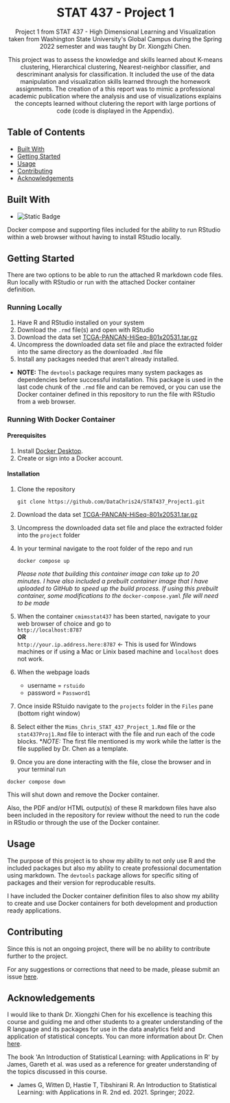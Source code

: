 <div align=center>
<h1>STAT 437 - Project 1</h1>

Project 1 from STAT 437 - High Dimensional Learning and Visualization taken from Washington State University's Global Campus during the Spring 2022 semester and was taught by Dr. Xiongzhi Chen.

This project was to assess the knowledge and skills learned about K-means clustering, Hierarchical clustering, Nearest-neighbor classifier, and descriminant analysis for classification. It included the use of the data manipulation and visualization skills learned through the homework assignments. The creation of a this report was to mimic a professional academic publication where the analysis and use of visualizations explains the concepts learned without clutering the report with large portions of code (code is displayed in the Appendix).
</div>

## Table of Contents

- [Built With](https://github.com/DataChris24/STAT437_Project1?tab=readme-ov-file#built-with)
- [Getting Started](https://github.com/DataChris24/STAT437_Project1?tab=readme-ov-file#getting-started)
- [Usage](https://github.com/DataChris24/STAT437_Project1?tab=readme-ov-file#usage)
- [Contributing](https://github.com/DataChris24/STAT437_Project1?tab=readme-ov-file#contributing)
- [Acknowledgements](https://github.com/DataChris24/STAT437_Project1?tab=readme-ov-file#acknowledgements)

## Built With

- ![Static Badge](https://img.shields.io/badge/-4.1.1-blue?style=plastic&logo=r)


Docker compose and supporting files included for the ability to run RStudio within a web browser without having to install RStudio locally.

## Getting Started

There are two options to be able to run the attached R markdown code files. Run locally with RStudio or run with the attached Docker container definition.

### Running Locally

1. Have R and RStudio installed on your system
2. Download the `.rmd` file(s) and open with RStudio
3. Download the data set [TCGA-PANCAN-HiSeq-801x20531.tar.gz](https://archive.ics.uci.edu/ml/machine-learning-databases/00401/)
4. Uncompress the downloaded data set file and place the extracted folder into the same directory as the downloaded `.Rmd` file
5. Install any packages needed that aren't already installed. 
- **NOTE:** The `devtools` package requires many system packages as dependencies before successful installation. This package is used in the last code chunk of the `.rmd` file and can be removed, or you can use the Docker container defined in this repository to run the file with RStudio from a web browser.

### Running With Docker Container

#### Prerequisites

1. Install [Docker Desktop](https://www.docker.com/products/docker-desktop/).
2. Create or sign into a Docker account.

#### Installation

1. Clone the repository 

   ```
   git clone https://github.com/DataChris24/STAT437_Project1.git
   ```

3. Download the data set [TCGA-PANCAN-HiSeq-801x20531.tar.gz](https://archive.ics.uci.edu/ml/machine-learning-databases/00401/)

4. Uncompress the downloaded data set file and place the extracted folder into the `project` folder

5. In your terminal navigate to the root folder of the repo and run 

   ```
   docker compose up
   ```

   *Please note that building this container image can take up to 20 minutes. I have also included a prebuilt container image that I have uploaded to GitHub to speed up the build process. If using this prebuilt container, some modifications to the* `docker-compose.yaml` *file will need to be made*

6. When the container `cmimsstat437` has been started, navigate to your web browser of choice and go to<br>
   `http://localhost:8787`
   <br>**OR**<br>
   `http://your.ip.address.here:8787` <- This is used for Windows machines or if using a Mac or Linix based machine and `localhost` does not work.

7. When the webpage loads<br>
    - username = `rstuido` <br>
    - password = `Password1`

8. Once inside RStuido navigate to the `projects` folder in the `Files` pane (bottom right window)

9. Select either the `Mims_Chris_STAT_437_Project_1.Rmd` file or the `stat437Proj1.Rmd` file to interact with the file and run each of the code blocks. **NOTE:* The first file mentioned is my work while the latter is the file supplied by Dr. Chen as a template.

10. Once you are done interacting with the file, close the browser and in your terminal run 
   
   ```
   docker compose down
   ```

   This will shut down and remove the Docker container.

Also, the PDF and/or HTML output(s) of these R markdown files have also been included in the repository for review without the need to run the code in RStudio or through the use of the Docker container.

## Usage

The purpose of this project is to show my ability to not only use R and the included packages but also my ability to create professional documentation using markdown. The `devtools` package allows for specific siting of packages and their version for reproducable results. 

I have included the Docker container definition files to also show my ability to create and use Docker containers for both development and production ready applications.

## Contributing

Since this is not an ongoing project, there will be no ability to contribute further to the project.

For any suggestions or corrections that need to be made, please submit an issue [here](https://github.com/DataChris24/STAT437_Project1/issues).

## Acknowledgements

I would like to thank Dr. Xiongzhi Chen for his excellence is teaching this course and guiding me and other students to a greater understanding of the R language and its packages for use in the data analytics field and application of statistical concepts. You can more information about Dr. Chen [here](https://www.math.wsu.edu/faculty/xchen/).

The book 'An Introduction of Statistical Learning: with Applications in R' by James, Gareth et al. was used as a reference for greater understanding of the topics discussed in this course.

- James G, Witten D, Hastie T, Tibshirani R. An Introduction to Statistical Learning: with Applications in R. 2nd ed. 2021. Springer; 2022.